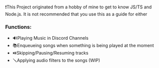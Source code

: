 ❗This Project originated from a hobby of mine to get to know JS/TS and Node.js. It is not recommended that you use this as a guide for either

### Functions:
- 🔊Playing Music in Discord Channels
- 📚Enqueueing songs when something is being played at the moment
- ⏯️Skipping/Pausing/Resuming tracks
- 🪛Applying audio filters to the songs (WIP)
